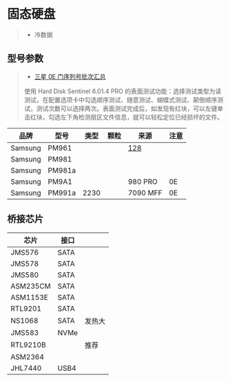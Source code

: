 # 固态硬盘

> - 冷数据

## 型号参数

> - [三星 0E 门序列号批次汇总](https://www.chiphell.com/thread-2443478-1-1.html)
>
> 使用 Hard Disk Sentinel 6.01.4 PRO 的表面测试功能：选择测试类型为读测试，在配置选项卡中勾选顺序测试、随意测试、蝴蝶式测试、颠倒顺序测试，测试次数可以选择两次。表面测试完成后，如发现有红块，可以左键单击红块，勾选左下角检测扇区文件信息，就可以轻松定位已经损坏的文件。

| 品牌    | 型号   | 类型 | 颗粒 | 来源                                                         | 注意 |
| ------- | ------ | ---- | ---- | ------------------------------------------------------------ | ---- |
| Samsung | PM961  |      |      | [128](https://www.techpowerup.com/ssd-specs/samsung-pm961-128-gb.d1217) |      |
| Samsung | PM981  |      |      |                                                              |      |
| Samsung | PM981a |      |      |                                                              |      |
| Samsung | PM9A1  |      |      | 980 PRO                                                      | 0E   |
| Samsung | PM991a | 2230 |      | 7090 MFF                                                     | 0E   |

## 桥接芯片

| 芯片     | 接口 |        |
| -------- | ---- | ------ |
| JMS576   | SATA |        |
| JMS578   | SATA |        |
| JMS580   | SATA |        |
| ASM235CM | SATA |        |
| ASM1153E | SATA |        |
| RTL9201  | SATA |        |
| NS1068   | SATA | 发热大 |
| JMS583   | NVMe |        |
| RTL9210B |      | 推荐   |
| ASM2364  |      |        |
| JHL7440  | USB4 |        |

